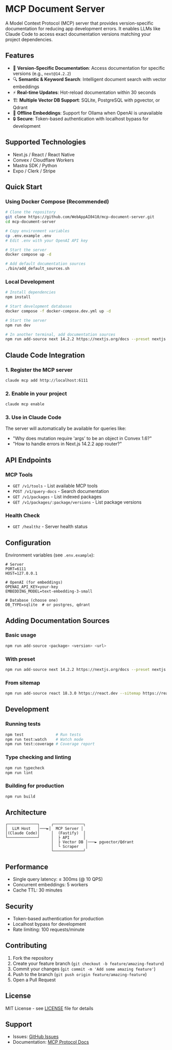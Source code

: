 # MCP Document Server

A Model Context Protocol (MCP) server that provides version-specific documentation for reducing app development errors. It enables LLMs like Claude Code to access exact documentation versions matching your project dependencies.

## Features

- 🎯 **Version-Specific Documentation**: Access documentation for specific versions (e.g., `next@14.2.2`)
- 🔍 **Semantic & Keyword Search**: Intelligent document search with vector embeddings
- ⚡ **Real-time Updates**: Hot-reload documentation within 30 seconds
- 🏗️ **Multiple Vector DB Support**: SQLite, PostgreSQL with pgvector, or Qdrant
- 🤖 **Offline Embeddings**: Support for Ollama when OpenAI is unavailable
- 🔒 **Secure**: Token-based authentication with localhost bypass for development

## Supported Technologies

- Next.js / React / React Native
- Convex / Cloudflare Workers
- Mastra SDK / Python
- Expo / Clerk / Stripe

## Quick Start

### Using Docker Compose (Recommended)

```bash
# Clone the repository
git clone https://github.com/WebAppAI0410/mcp-document-server.git
cd mcp-document-server

# Copy environment variables
cp .env.example .env
# Edit .env with your OpenAI API key

# Start the server
docker compose up -d

# Add default documentation sources
./bin/add_default_sources.sh
```

### Local Development

```bash
# Install dependencies
npm install

# Start development databases
docker compose -f docker-compose.dev.yml up -d

# Start the server
npm run dev

# In another terminal, add documentation sources
npm run add-source next 14.2.2 https://nextjs.org/docs --preset nextjs
```

## Claude Code Integration

### 1. Register the MCP server

```bash
claude mcp add http://localhost:6111
```

### 2. Enable in your project

```bash
claude mcp enable
```

### 3. Use in Claude Code

The server will automatically be available for queries like:
- "Why does mutation require 'args' to be an object in Convex 1.6?"
- "How to handle errors in Next.js 14.2.2 app router?"

## API Endpoints

### MCP Tools

- `GET /v1/tools` - List available MCP tools
- `POST /v1/query-docs` - Search documentation
- `GET /v1/packages` - List indexed packages
- `GET /v1/packages/:package/versions` - List package versions

### Health Check

- `GET /healthz` - Server health status

## Configuration

Environment variables (see `.env.example`):

```env
# Server
PORT=6111
HOST=127.0.0.1

# OpenAI (for embeddings)
OPENAI_API_KEY=your-key
EMBEDDING_MODEL=text-embedding-3-small

# Database (choose one)
DB_TYPE=sqlite  # or postgres, qdrant
```

## Adding Documentation Sources

### Basic usage

```bash
npm run add-source <package> <version> <url>
```

### With preset

```bash
npm run add-source next 14.2.2 https://nextjs.org/docs --preset nextjs
```

### From sitemap

```bash
npm run add-source react 18.3.0 https://react.dev --sitemap https://react.dev/sitemap.xml
```

## Development

### Running tests

```bash
npm test              # Run tests
npm run test:watch    # Watch mode
npm run test:coverage # Coverage report
```

### Type checking and linting

```bash
npm run typecheck
npm run lint
```

### Building for production

```bash
npm run build
```

## Architecture

```
┌─────────────┐     ┌─────────────┐
│  LLM Host   │───►│  MCP Server │
│(Claude Code)│     │  (Fastify)  │
└─────────────┘     │  ├ API      │
                    │  ├ Vector DB │───► pgvector/Qdrant
                    │  └ Scraper   │
                    └─────────────┘
```

## Performance

- Single query latency: ≤ 300ms (@ 10 QPS)
- Concurrent embeddings: 5 workers
- Cache TTL: 30 minutes

## Security

- Token-based authentication for production
- Localhost bypass for development
- Rate limiting: 100 requests/minute

## Contributing

1. Fork the repository
2. Create your feature branch (`git checkout -b feature/amazing-feature`)
3. Commit your changes (`git commit -m 'Add some amazing feature'`)
4. Push to the branch (`git push origin feature/amazing-feature`)
5. Open a Pull Request

## License

MIT License - see [LICENSE](LICENSE) file for details

## Support

- Issues: [GitHub Issues](https://github.com/WebAppAI0410/mcp-document-server/issues)
- Documentation: [MCP Protocol Docs](https://modelcontextprotocol.io)
